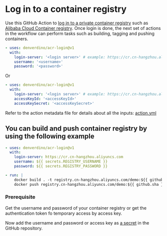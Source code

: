 # Log in to a container registry
Use this GitHub Action to [log in to a private container registry](https://docs.docker.com/engine/reference/commandline/login/) such as [Alibaba Cloud Container registry](https://www.aliyun.com/product/acr). Once login is done, the next set of actions in the workflow can perform tasks such as building, tagging and pushing containers.

```yaml
- uses: denverdino/acr-login@v1
  with:
    login-server: '<login server>' # example: https://cr.cn-hangzhou.aliyuncs.com
    username: '<username>'
    password: '<password>'
```

Or

```yaml
- uses: denverdino/acr-login@v1
  with:
    login-server: '<login server>' # example: https://cr.cn-hangzhou.aliyuncs.com
    accessKeyId: '<accessKeyId>'
    accessKeySecret: '<accessKeySecret>'
```

Refer to the action metadata file for details about all the inputs: [action.yml](https://github.com/denverdino/acr-login/blob/master/action.yml)

## You can build and push container registry by using the following example
```yaml
- uses: denverdino/acr-login@v1
  with:
    login-server: https://cr.cn-hangzhou.aliyuncs.com
    username: ${{ secrets.REGISTRY_USERNAME }}
    password: ${{ secrets.REGISTRY_PASSWORD }}

- run: |
    docker build . -t registry.cn-hangzhou.aliyuncs.com/demo:${{ github.sha }}
    docker push registry.cn-hangzhou.aliyuncs.com/demo:${{ github.sha }}
```

### Prerequisite
Get the username and password of your container registry or get the authentication token fo temporary access by access key. 

Now add the username and password or access key as [a secret](https://developer.github.com/actions/managing-workflows/storing-secrets/) in the GitHub repository.


